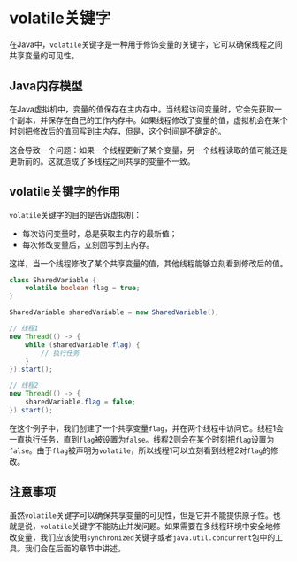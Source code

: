 # volatile关键字

在Java中，`volatile`关键字是一种用于修饰变量的关键字，它可以确保线程之间共享变量的可见性。

## Java内存模型

在Java虚拟机中，变量的值保存在主内存中。当线程访问变量时，它会先获取一个副本，并保存在自己的工作内存中。如果线程修改了变量的值，虚拟机会在某个时刻把修改后的值回写到主内存，但是，这个时间是不确定的。

这会导致一个问题：如果一个线程更新了某个变量，另一个线程读取的值可能还是更新前的。这就造成了多线程之间共享的变量不一致。

## volatile关键字的作用

`volatile`关键字的目的是告诉虚拟机：

- 每次访问变量时，总是获取主内存的最新值；
- 每次修改变量后，立刻回写到主内存。

这样，当一个线程修改了某个共享变量的值，其他线程能够立刻看到修改后的值。

```java
class SharedVariable {
    volatile boolean flag = true;
}

SharedVariable sharedVariable = new SharedVariable();

// 线程1
new Thread(() -> {
    while (sharedVariable.flag) {
        // 执行任务
    }
}).start();

// 线程2
new Thread(() -> {
    sharedVariable.flag = false;
}).start();
```

在这个例子中，我们创建了一个共享变量`flag`，并在两个线程中访问它。线程1会一直执行任务，直到`flag`被设置为`false`。线程2则会在某个时刻把`flag`设置为`false`。由于`flag`被声明为`volatile`，所以线程1可以立刻看到线程2对`flag`的修改。

## 注意事项

虽然`volatile`关键字可以确保共享变量的可见性，但是它并不能提供原子性。也就是说，`volatile`关键字不能防止并发问题。如果需要在多线程环境中安全地修改变量，我们应该使用`synchronized`关键字或者`java.util.concurrent`包中的工具。我们会在后面的章节中讲述。